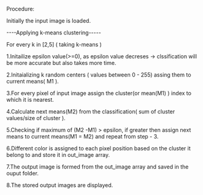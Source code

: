 Procedure:

Initially the input image is loaded.

----Applying k-means clustering-----

For every k in [2,5] ( taking k-means )

1.Initailize epsilon value(>=0), 
as epsilon value decreses -> clssification will be more accurate but also takes more time.

2.Initaializing k random centers ( values between 0 - 255) assing them to current means( M1 ).

3.For every pixel of input image assign the cluster(or mean(M1) ) index to which it is nearest.

4.Calculate next means(M2) from the classification( sum of cluster values/size of cluster ).

5.Checking if maximum of (M2 -M1) > epsilon, if greater then assign next means to current means(M1 = M2) and repeat from step - 3.

6.Different color is assigned to each pixel position based on the cluster it belong to and store it in out_image array.

7.The output image is formed from the out_image array and saved in the ouput folder.

8.The stored output images are displayed.